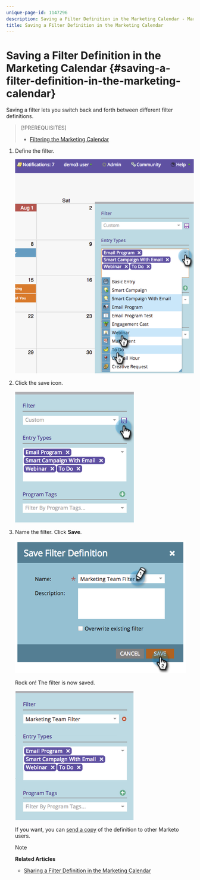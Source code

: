```yaml
---
unique-page-id: 1147296
description: Saving a Filter Definition in the Marketing Calendar - Marketo Docs - Product Documentation
title: Saving a Filter Definition in the Marketing Calendar
---
```


# Saving a Filter Definition in the Marketing Calendar {#saving-a-filter-definition-in-the-marketing-calendar}

Saving a filter lets you switch back and forth between different filter definitions.

>[!PREREQUISITES]
>
>* [Filtering the Marketing Calendar](filtering-the-marketing-calendar.md)
>

1. Define the filter. 

   ![](assets/image2014-9-24-10-3a50-3a49.png)

1. Click the save icon. 

   ![](assets/image2014-9-24-10-3a50-3a57.png)

1. Name the filter. Click **Save**. 

   ![](assets/image2014-9-24-10-3a51-3a3.png)

   Rock on! The filter is now saved. 

   ![](assets/image2014-9-24-10-3a51-3a12.png)

   If you want, you can [send a copy](sharing-a-filter-definition-in-the-marketing-calendar.md) of the definition to other Marketo users.

   >[!NOTE]
   >
   >**Related Articles**
   >
   >    
   >    
   >    * [Sharing a Filter Definition in the Marketing Calendar](sharing-a-filter-definition-in-the-marketing-calendar.md)
   >    
   >


